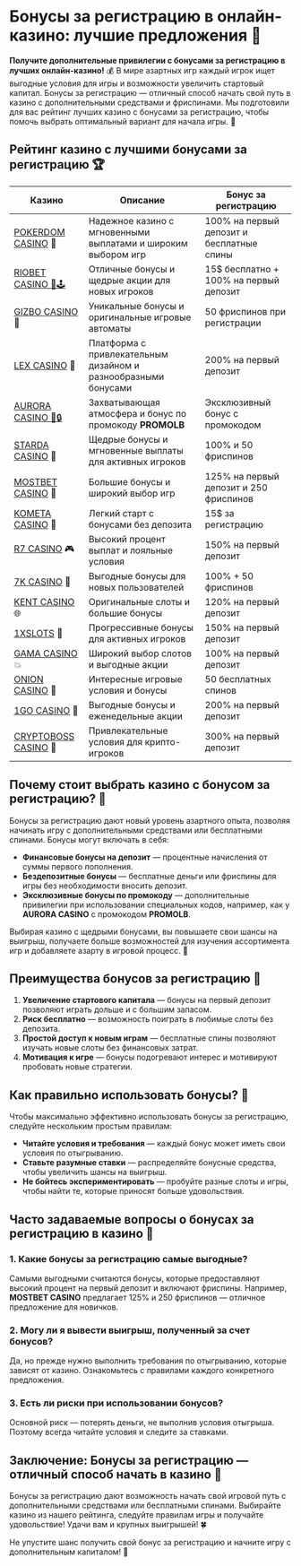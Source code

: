 # Бонусы за регистрацию в онлайн-казино: лучшие предложения 🎁

**Получите дополнительные привилегии с бонусами за регистрацию в лучших онлайн-казино!** 💰 В мире азартных игр каждый игрок ищет выгодные условия для игры и возможности увеличить стартовый капитал. Бонусы за регистрацию — отличный способ начать свой путь в казино с дополнительными средствами и фриспинами. Мы подготовили для вас рейтинг лучших казино с бонусами за регистрацию, чтобы помочь выбрать оптимальный вариант для начала игры. 🎲

## Рейтинг казино с лучшими бонусами за регистрацию 🏆

| Казино | Описание | Бонус за регистрацию |
|--------|----------|-----------------------|
| [POKERDOM CASINO](https://brandplay.link/Bxg7SC7H) 🎉 | Надежное казино с мгновенными выплатами и широким выбором игр | 100% на первый депозит и бесплатные спины |
| [RIOBET CASINO 🌟🕹️](https://brandplay.link/dtx89f2L) | Отличные бонусы и щедрые акции для новых игроков | 15$ бесплатно + 100% на первый депозит |
| [GIZBO CASINO](https://gizbo-tea02.com/c8e962e89) 💎 | Уникальные бонусы и оригинальные игровые автоматы | 50 фриспинов при регистрации |
| [LEX CASINO](https://brandplay.link/2HFTmBc8) 🎰 | Платформа с привлекательным дизайном и разнообразными бонусами | 200% на первый депозит |
| [AURORA CASINO 🌌🔒](https://10trafic-stat2.com/click/668546566bcc6313411604c7/6766/15114/subaccount?promocode=PROMOLB) | Захватывающая атмосфера и бонус по промокоду **PROMOLB** | Эксклюзивный бонус с промокодом |
| [STARDA CASINO](https://brandplay.link/cpFQbWKn) 🌟 | Щедрые бонусы и мгновенные выплаты для активных игроков | 100% и 50 фриспинов |
| [MOSTBET CASINO](https://ktbtis024ifqfn0mst.com/beQs) 💸 | Большие бонусы и широкий выбор игр | 125% на первый депозит и 250 фриспинов |
| [KOMETA CASINO](https://brandplay.link/tLG15CCb) 🚀 | Легкий старт с бонусами без депозита | 15$ за регистрацию |
| [R7 CASINO](https://brandplay.link/zPmNmTWG) 🎮 | Высокий процент выплат и лояльные условия | 150% на первый депозит |
| [7K CASINO](https://brandplay.link/dd46bNgD) 🏅 | Выгодные бонусы для новых пользователей | 100% + 50 фриспинов |
| [KENT CASINO](https://brandplay.link/tj7BwCb4) 🌐 | Оригинальные слоты и большие бонусы | 120% на первый депозит |
| [1XSLOTS](https://brandplay.link/R4xfxqdm) 🎲 | Прогрессивные бонусы для активных игроков | 150% на первый депозит |
| [GAMA CASINO](https://brandplay.link/zrZpLFTP) 💥 | Широкий выбор слотов и выгодные акции | 100% на первый депозит |
| [ONION CASINO](https://obclk001-2d.top/click?offer_id=986&partner_id=10542&landing_id=1798&utm_medium=affiliate&sub_1=oncasino3) 🧅 | Интересные игровые условия и бонусы | 50 бесплатных спинов |
| [1GO CASINO](https://1go-ircp01.com/ce015f410) 🎁 | Выгодные бонусы и еженедельные акции | 200% на первый депозит |
| [CRYPTOBOSS CASINO](https://cryptobossc.online/d847bcfa9) 💼 | Привлекательные условия для крипто-игроков | 300% на первый депозит |

## Почему стоит выбрать казино с бонусом за регистрацию? 🎲

Бонусы за регистрацию дают новый уровень азартного опыта, позволяя начинать игру с дополнительными средствами или бесплатными спинами. Бонусы могут включать в себя:

- **Финансовые бонусы на депозит** — процентные начисления от суммы первого пополнения.
- **Бездепозитные бонусы** — бесплатные деньги или фриспины для игры без необходимости вносить депозит.
- **Эксклюзивные бонусы по промокоду** — дополнительные привилегии при использовании специальных кодов, например, как у **AURORA CASINO** с промокодом **PROMOLB**.

Выбирая казино с щедрыми бонусами, вы повышаете свои шансы на выигрыш, получаете больше возможностей для изучения ассортимента игр и добавляете азарту в игровой процесс. 🤑

## Преимущества бонусов за регистрацию 🥇

1. **Увеличение стартового капитала** — бонусы на первый депозит позволяют играть дольше и с большим запасом.
2. **Риск бесплатно** — возможность поиграть в любимые слоты без депозита.
3. **Простой доступ к новым играм** — бесплатные спины позволяют изучать новые слоты без финансовых затрат.
4. **Мотивация к игре** — бонусы подогревают интерес и мотивируют пробовать новые стратегии.

## Как правильно использовать бонусы? 🎯

Чтобы максимально эффективно использовать бонусы за регистрацию, следуйте нескольким простым правилам:

- **Читайте условия и требования** — каждый бонус может иметь свои условия по отыгрыванию.
- **Ставьте разумные ставки** — распределяйте бонусные средства, чтобы увеличить шансы на выигрыш.
- **Не бойтесь экспериментировать** — пробуйте разные слоты и игры, чтобы найти те, которые приносят больше удовольствия.

## Часто задаваемые вопросы о бонусах за регистрацию в казино 🤔

### 1. Какие бонусы за регистрацию самые выгодные?

Самыми выгодными считаются бонусы, которые предоставляют высокий процент на первый депозит и включают фриспины. Например, **MOSTBET CASINO** предлагает 125% и 250 фриспинов — отличное предложение для новичков.

### 2. Могу ли я вывести выигрыш, полученный за счет бонусов?

Да, но прежде нужно выполнить требования по отыгрыванию, которые зависят от казино. Ознакомьтесь с правилами каждого конкретного предложения.

### 3. Есть ли риски при использовании бонусов?

Основной риск — потерять деньги, не выполнив условия отыгрыша. Поэтому всегда читайте условия и следите за ставками.

## Заключение: Бонусы за регистрацию — отличный способ начать в казино 🎉

Бонусы за регистрацию дают возможность начать свой игровой путь с дополнительными средствами или бесплатными спинами. Выбирайте казино из нашего рейтинга, следуйте правилам игры и получайте удовольствие! Удачи вам и крупных выигрышей! 🍀

Не упустите шанс получить свой бонус за регистрацию и начните игру с дополнительным капиталом! 💸
